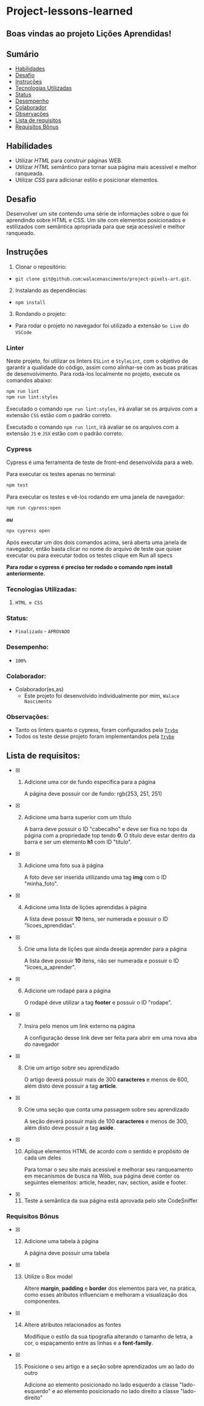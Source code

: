 # Project-lessons-learned

## Boas vindas ao projeto Lições Aprendidas!

## Sumário

- [Habilidades](#habilidades)
- [Desafio](#desafio)
- [Instruções](#instruções)
- [Tecnologias Utilizadas](#tecnologias-utilizadas)
- [Status](#status)
- [Desempenho](#desempenho)
- [Colaborador](#colaborador)
- [Observações](#observações)
- [Lista de requisitos](#lista-de-requisitos)
- [Requisitos Bônus](#requisitos-bônus)

## Habilidades

* Utilizar _HTML_ para construir páginas WEB.
* Utilizar _HTML_ semântico para tornar sua página mais acessível e melhor ranqueada.
* Utilizar _CSS_ para adicionar estilo e posicionar elementos.

## Desafio

Desenvolver um site contendo uma série de informações sobre o que foi aprendindo sobre HTML e CSS. Um site com elementos posicionados e estilizados com semântica apropriada para que seja acessível e melhor ranqueado.

## Instruções

1. Clonar o repositório:
  * `git clone git@github.com:walacenascimento/project-pixels-art.git`.

2. Instalando as dependências:
  * `npm install`

3. Rondando o projeto:
  * Para rodar o projeto no navegador foi utilizado a extensão `Go Live` do `VSCode`

### Linter

Neste projeto, foi utilizar os linters `ESLint` e `StyleLint`, com o objetivo de garantir a qualidade do código, assim como
alinhar-se com as boas práticas de desenvolvimento.
Para rodá-los localmente no projeto, execute os comandos abaixo:

```bash
npm run lint
npm run lint:styles
```

Executado o comando `npm run lint:styles`, irá avaliar se os arquivos com a extensão `CSS` estão com o padrão correto.

Executado o comando `npm run lint`, irá avaliar se os arquivos com a extensão `JS` e `JSX` estão com o padrão correto.

  ### Cypress

Cypress é uma ferramenta de teste de front-end desenvolvida para a web.

Para executar os testes apenas no terminal:

```bash
npm test
```

Para executar os testes e vê-los rodando em uma janela de navegador:

```bash
npm run cypress:open
```

***ou***

```bash
npx cypress open
```
Após executar um dos dois comandos acima, será aberta uma janela de navegador, então basta clicar no nome do arquivo de teste que quiser executar
ou para executar todos os testes clique em Run all specs

**Para rodar o cypress é preciso ter rodado o comando npm install anteriormente.**

 ### Tecnologias Utilizadas:
1. `HTML e CSS`

### Status:
 - `Finalizado` - `APROVADO`

### Desempenho:
  * `100%`

### Colaborador:
* Colaborador(es,as)
    * Este projeto foi desenvolvido individualmente por mim, `Walace Nascimento`

### Observações:
- Tanto os linters quanto o cypress, foram configurados pela <a href="https://betrybe.com">`Trybe`</a>
- Todos os teste desse projeto foram implementandos pela <a href="https://betrybe.com">`Trybe`</a>

## Lista de requisitos:

- [x] 1. Adicione uma cor de fundo específica para a página

      A página deve possuir cor de fundo: rgb(253, 251, 251)

- [x] 2. Adicione uma barra superior com um título

      A barra deve possuir o ID "cabecalho" e deve ser fixa no topo da página com a propriedade top tendo **0**. O título deve estar dentro da barra e ser um elemento **h1** com ID "titulo".

- [x] 3. Adicione uma foto sua à página

      A foto deve ser inserida utilizando uma tag **img** com o ID "minha_foto".

- [x] 4. Adicione uma lista de lições aprendidas à página

      A lista deve possuir **10** itens, ser numerada e possuir o ID "licoes_aprendidas".

- [x] 5. Crie uma lista de lições que ainda deseja aprender para a página

      A lista deve possuir **10** itens, não ser numerada e possuir o ID "licoes_a_aprender".

- [x] 6. Adicione um rodapé para a página

      O rodapé deve utilizar a tag **footer** e possuir o ID "rodape".

- [x] 7. Insira pelo menos um link externo na página

      A configuração desse link deve ser feita para abrir em uma nova aba do navegador

- [x] 8. Crie um artigo sobre seu aprendizado

      O artigo deverá possuir mais de 300 **caracteres** e menos de 600, além disto deve possuir a tag **article**.

- [x] 9. Crie uma seção que conta uma passagem sobre seu aprendizado

      A seção deverá possuir mais de 100 **caracteres** e menos de 300, além disto deve possuir a tag **aside**.

- [x] 10. Aplique elementos HTML de acordo com o sentido e propósito de cada um deles

      Para tornar o seu site mais acessível e melhorar seu ranqueamento em mecanismos de busca na Web, sua página deve conter os seguintes elementos: article, header, nav, section, aside e footer.

- [x] 11. Teste a semântica da sua página está aprovada pelo site CodeSniffer


### Requisitos Bônus

- [x] 12. Adicione uma tabela à página

      A página deve possuir uma tabela

- [x] 13. Utilize o Box model

      Altere **margin**, **padding** e **border** dos elementos para ver, na prática, como esses atributos influenciam e melhoram a visualização dos componentes.

- [x] 14. Altere atributos relacionados as fontes

      Modifique o estilo da sua tipografia alterando o tamanho de letra, a cor, o espaçamento entre as linhas e a **font-family**.

- [x] 15. Posicione o seu artigo e a seção sobre aprendizados um ao lado do outro

      Adicione ao elemento posicionado no lado esquerdo a classe "lado-esquerdo" e ao elemento posicionado no lado direito a classe "lado-direito"

